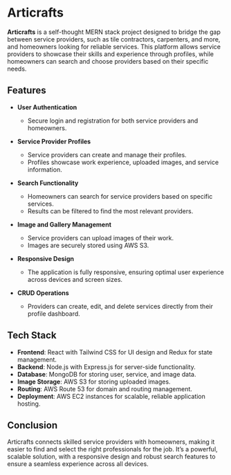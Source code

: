 # Articrafts

**Articrafts** is a self-thought MERN stack project designed to bridge the gap between service providers, such as tile contractors, carpenters, and more, and homeowners looking for reliable services. This platform allows service providers to showcase their skills and experience through profiles, while homeowners can search and choose providers based on their specific needs.

## Features

- **User Authentication**
  - Secure login and registration for both service providers and homeowners.

- **Service Provider Profiles**
  - Service providers can create and manage their profiles.
  - Profiles showcase work experience, uploaded images, and service information.

- **Search Functionality**
  - Homeowners can search for service providers based on specific services.
  - Results can be filtered to find the most relevant providers.

- **Image and Gallery Management**
  - Service providers can upload images of their work.
  - Images are securely stored using AWS S3.

- **Responsive Design**
  - The application is fully responsive, ensuring optimal user experience across devices and screen sizes.

- **CRUD Operations**
  - Providers can create, edit, and delete services directly from their profile dashboard.

## Tech Stack

- **Frontend**: React with Tailwind CSS for UI design and Redux for state management.
- **Backend**: Node.js with Express.js for server-side functionality.
- **Database**: MongoDB for storing user, service, and image data.
- **Image Storage**: AWS S3 for storing uploaded images.
- **Routing**: AWS Route 53 for domain and routing management.
- **Deployment**: AWS EC2 instances for scalable, reliable application hosting.

## Conclusion

Articrafts connects skilled service providers with homeowners, making it easier to find and select the right professionals for the job. It’s a powerful, scalable solution, with a responsive design and robust search features to ensure a seamless experience across all devices.

